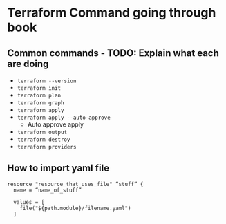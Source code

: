# Terraform Command going through book

## Common commands - TODO: Explain what each are doing
* `terraform --version`
* `terraform init`
* `terraform plan`
* `terraform graph`
* `terraform apply`
* `terraform apply --auto-approve`
  * Auto approve apply
* `terraform output`
* `terraform destroy`
* `terraform providers`

## How to import yaml file
```
resource "resource_that_uses_file" “stuff” {
  name = “name_of_stuff”

  values = [
    file("${path.module}/filename.yaml")
  ]
```
